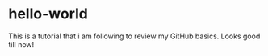 # hello-world
This is a tutorial that i am following to review my GitHub basics. 
Looks good till now!
